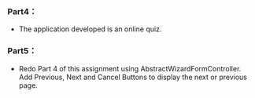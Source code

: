 ### Part4：
* The application developed is an online quiz. 

### Part5：
*  Redo Part 4 of this assignment using AbstractWizardFormController. Add Previous, Next and Cancel Buttons to display the next or previous page.
